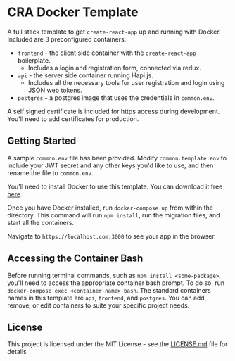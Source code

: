 # CRA Docker Template

A full stack template to get `create-react-app` up and running with Docker. Included are 3 preconfigured containers:

- `frontend` - the client side container with the `create-react-app` boilerplate.
  - Includes a login and registration form, connected via redux.
- `api` - the server side container running Hapi.js.
  - Includes all the necessary tools for user registration and login using JSON web tokens.
- `postgres` - a postgres image that uses the credentials in `common.env`.

A self signed certificate is included for https access during development. You'll need to add certificates for production.

## Getting Started

A sample `common.env` file has been provided. Modify `common.template.env` to include your JWT secret and any other keys you'd like to use, and then rename the file to `common.env`.

You'll need to install Docker to use this template. You can download it free [here](https://docs.docker.com/install/).

Once you have Docker installed, run `docker-compose up` from within the directory. This command will run `npm install`, run the migration files, and start all the containers.

Navigate to `https://localhost.com:3000` to see your app in the browser.

## Accessing the Container Bash

Before running terminal commands, such as `npm install <some-package>`, you'll need to access the appropriate container bash prompt. To do so, run `docker-compose exec <container-name> bash`. The standard containers names in this template are `api`, `frontend`, and `postgres`. You can add, remove, or edit containers to suite your specific project needs.

## License

This project is licensed under the MIT License - see the [LICENSE.md](LICENSE.md) file for details
